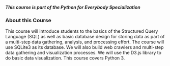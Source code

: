 ***This course is part of the Python for Everybody Specialization***

### About this Course

This course will introduce students to the basics of the Structured Query Language (SQL) as well as basic database design for storing data as part of a multi-step data gathering, analysis, and processing effort. The course will use SQLite3 as its database. We will also build web crawlers and multi-step data gathering and visualization processes. We will use the D3.js library to do basic data visualization. This course covers Python 3.